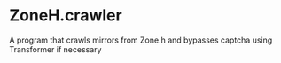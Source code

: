 # ZoneH.crawler
A program that crawls mirrors from Zone.h and bypasses captcha using Transformer if necessary
